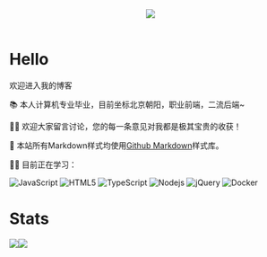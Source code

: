 <div align="center">
<img order-radius="100px" src="https://readme-typing-svg.herokuapp.com/?lines=console.log(%22Hello!%22))"/></div>
<br>

# Hello

欢迎进入我的博客

📚 本人计算机专业毕业，目前坐标北京朝阳，职业前端，二流后端~

👏🏻 欢迎大家留言讨论，您的每一条意见对我都是极其宝贵的收获！

📢 本站所有Markdown样式均使用[Github Markdown](https://github.com/sindresorhus/github-markdown-css)样式库。

💪🏻 目前正在学习：

![JavaScript](https://img.shields.io/badge/-JavaScript-oringe?style=flat-square&logo=javascript)
![HTML5](https://img.shields.io/badge/-HTML5-E34F26?style=flat-square&logo=html5&logoColor=white)
![TypeScript](https://img.shields.io/badge/typescript-%23007ACC.svg?style=flat-square&logo=typescript&logoColor=white)
![Nodejs](https://img.shields.io/badge/-Nodejs-c0ebd?style=flat-square&logo=Node.js)
![jQuery](https://img.shields.io/badge/jquery-%230769AD.svg?style=style=flat-square&logo=jquery&logoColor=white)
![Docker](https://img.shields.io/badge/-Docker-FCC624?style=flat-square&logo=docker)

# Stats

<div style="display: flex">
<img src="https://github-readme-stats.vercel.app/api?username=Ljp10086" />

<img src="https://github-readme-stats.vercel.app/api/top-langs/?username=Ljp10086&layout=compact&hide_border=true&langs_count=10" />
</div>
